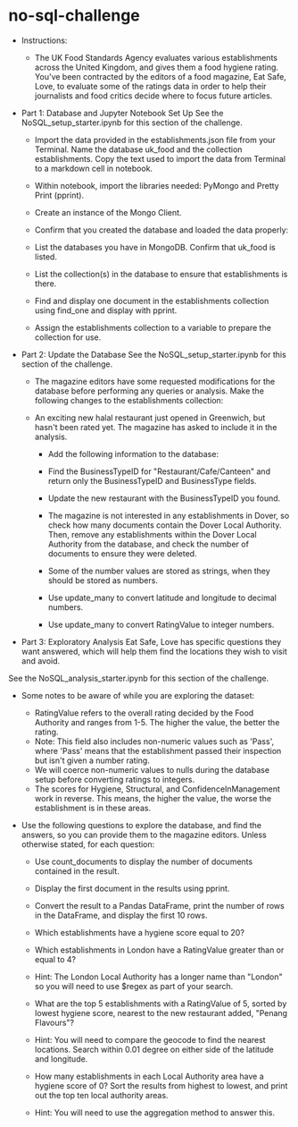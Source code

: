 # no-sql-challenge

* Instructions:
    * The UK Food Standards Agency evaluates various establishments across the United Kingdom, and gives them a food hygiene rating. You've been contracted by the editors of a food magazine, Eat Safe, Love, to evaluate some of the ratings data in order to help their journalists and food critics decide where to focus future articles.

* Part 1: Database and Jupyter Notebook Set Up
See the NoSQL_setup_starter.ipynb for this section of the challenge.

    * Import the data provided in the establishments.json file from your Terminal. Name the database uk_food and the collection establishments. Copy the text used to import the data from Terminal to a markdown cell in notebook.

    * Within notebook, import the libraries needed: PyMongo and Pretty Print (pprint).

    * Create an instance of the Mongo Client.

    * Confirm that you created the database and loaded the data properly:

    * List the databases you have in MongoDB. Confirm that uk_food is listed.
    * List the collection(s) in the database to ensure that establishments is there.
    * Find and display one document in the establishments collection using find_one and display with pprint.
    * Assign the establishments collection to a variable to prepare the collection for use.

* Part 2: Update the Database
See the NoSQL_setup_starter.ipynb for this section of the challenge.

    * The magazine editors have some requested modifications for the database before performing any queries or analysis. Make the following changes to the establishments collection:

    * An exciting new halal restaurant just opened in Greenwich, but hasn't been rated yet. The magazine has asked to include it in the analysis. 

        * Add the following information to the database:

        * Find the BusinessTypeID for "Restaurant/Cafe/Canteen" and return only the BusinessTypeID and BusinessType fields.

        * Update the new restaurant with the BusinessTypeID you found.

        * The magazine is not interested in any establishments in Dover, so check how many documents contain the Dover Local Authority. Then, remove any establishments within the Dover Local Authority from the database, and check the number of documents to ensure they were deleted.

        * Some of the number values are stored as strings, when they should be stored as numbers.

        * Use update_many to convert latitude and longitude to decimal numbers.
        * Use update_many to convert RatingValue to integer numbers.

* Part 3: Exploratory Analysis
Eat Safe, Love has specific questions they want answered, which will help them find the locations they wish to visit and avoid.

See the NoSQL_analysis_starter.ipynb for this section of the challenge.

* Some notes to be aware of while you are exploring the dataset:
    * RatingValue refers to the overall rating decided by the Food Authority and ranges from 1-5. The higher the value, the better the rating.
    * Note: This field also includes non-numeric values such as 'Pass', where 'Pass' means that the establishment passed their inspection but isn't given a number rating. 
    * We will coerce non-numeric values to nulls during the database setup before converting ratings to integers.
    * The scores for Hygiene, Structural, and ConfidenceInManagement work in reverse. This means, the higher the value, the worse the establishment is in these areas.

* Use the following questions to explore the database, and find the answers, so you can provide them to the magazine editors. Unless otherwise stated, for each question:

    * Use count_documents to display the number of documents contained in the result.

    * Display the first document in the results using pprint.

    * Convert the result to a Pandas DataFrame, print the number of rows in the DataFrame, and display the first 10 rows.

    * Which establishments have a hygiene score equal to 20?

    * Which establishments in London have a RatingValue greater than or equal to 4?

    * Hint: The London Local Authority has a longer name than "London" so you will need to use $regex as part of your search.

    * What are the top 5 establishments with a RatingValue of 5, sorted by lowest hygiene score, nearest to the new restaurant added, "Penang Flavours"?

    * Hint: You will need to compare the geocode to find the nearest locations. Search within 0.01 degree on either side of the latitude and longitude.

    * How many establishments in each Local Authority area have a hygiene score of 0? Sort the results from highest to lowest, and print out the top ten local authority areas.

    * Hint: You will need to use the aggregation method to answer this.


